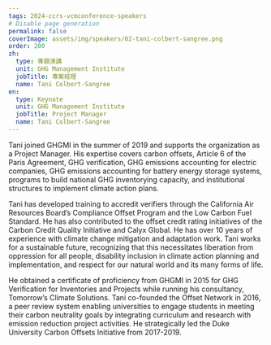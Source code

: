 ```yaml
---
tags: 2024-ccrs-vcmconference-speakers
# Disable page generation
permalink: false
coverImage: assets/img/speakers/02-tani-colbert-sangree.png
order: 200
zh:
  type: 專題演講
  unit: GHG Management Institute
  jobTitle: 專案經理
  name: Tani Colbert-Sangree
en:
  type: Keynote
  unit: GHG Management Institute
  jobTitle: Project Manager
  name: Tani Colbert-Sangree
---
```


Tani joined GHGMI in the summer of 2019 and supports the organization as a Project Manager. His expertise covers carbon offsets, Article 6 of the Paris Agreement, GHG verification, GHG emissions accounting for electric companies, GHG emissions accounting for battery energy storage systems, programs to build national GHG inventorying capacity, and institutional structures to implement climate action plans.

Tani has developed training to accredit verifiers through the California Air Resources Board’s Compliance Offset Program and the Low Carbon Fuel Standard. He has also contributed to the offset credit rating initiatives of the Carbon Credit Quality Initiative and Calyx Global. He has over 10 years of experience with climate change mitigation and adaptation work. Tani works for a sustainable future, recognizing that this necessitates liberation from oppression for all people, disability inclusion in climate action planning and implementation, and respect for our natural world and its many forms of life.

He obtained a certificate of proficiency from GHGMI in 2015 for GHG Verification for Inventories and Projects while running his consultancy, Tomorrow’s Climate Solutions. Tani co-founded the Offset Network in 2016, a peer review system enabling universities to engage students in meeting their carbon neutrality goals by integrating curriculum and research with emission reduction project activities. He strategically led the Duke University Carbon Offsets Initiative from 2017-2019.
